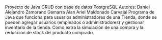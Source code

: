 Proyecto de Java CRUD con base de datos PostgreSQL
Autores:
Daniel Alejandro Zamorano Gamarra
Alan Ariel Maldonado Carvajal
Programa de Java que funciona para usuarios administradores
de una Tienda, donde se pueden agregar usuarios (empleados o
administradores) y gestionar inventario de la tienda.
Como extra la simulación de una compra y la reducción de stock del 
producto comprado.
